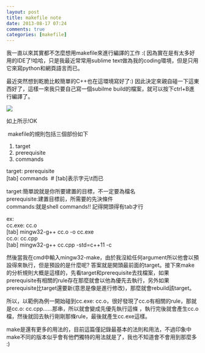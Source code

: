 ```yaml
---
layout: post
title: makefile note
date: 2013-08-17 07:24
comments: true
categories: [makefile]
---
```



我一直以來其實都不怎麼想用makefile來進行編譯的工作 :( 因為實在是有太多好用的IDE了!哈哈，只是我最近常常用sublime text做為我的coding環境，但是只用它來寫python和網頁語言而已。  
  
最近突然想到乾脆比較簡單的C++也在這環境寫好了:) 因此決定來親自碰一下這東西好了，這樣一來我只要自己寫一個subilme build的檔案，就可以按下ctrl+B進行編譯了。  
  

[![][1]][1]

  
如上所示!OK  
  
 makefile的規則包括三個部份如下  

1. target
2. prerequisite
3. commands

target: prerequisite  
[tab] commands  # [tab]表示字元\t而已  
  
target:簡單說就是你所要建置的目標，不一定要為檔名  
prerequisite:建置目標前，所需要的先決條件  
commands:就是shell commands!! 記得開頭得有tab才行  
  
ex:  
cc.exe: cc.o  
[tab] mingw32-g++ cc.o -o cc.exe    
cc.o: cc.cpp  
[tab] mingw32-g++ cc.cpp -std=c++11 -c   
  
然後當我在cmd中輸入mingw32-make，由於我沒給任何argument所以他會以預設得來執行，但是預設的是什麼呢? 答案就是開頭最前面的target。接下來make的分析規則大概是這樣的，先看target和prerequisite去找檔案，如果prerequisite有相關的rule存在那麼就會以他為優先去執行，另外如果prerequisite比target還要新(意思是像是進行修改)，那麼就會rebuild該target。  
  
所以，以範例為例一開始碰到cc.exe: cc.o，很好發現了cc.o有相關的rule，那就是cc.o: cc.cpp......那串，所以就會變成先優先執行這條 ，執行完後就會產生cc.o檔，然後就回去執行剛剛那條rule，最後就產生cc.exe這樣。  
  
make是還有更多的用法的，目前這篇僅記錄最基本的法則和用法，不過印象中make不同的版本似乎會有他們獨特的用法就是了，我也不知道會不會用到那麼多 :)  
  


[1]: http://i.imgur.com/1IO2lP3.png
